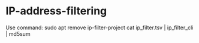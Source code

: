# IP-address-filtering

Use command:
sudo apt remove ip-filter-project
cat ip_filter.tsv | ip_filter_cli | md5sum
